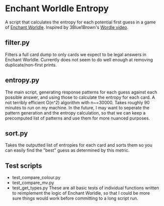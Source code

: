 # Enchant Worldle Entropy
A script that calculates the entropy for each potential first guess in a game of [Enchant Worldle](https://enchantworldle.com/). Inspired by 3Blue1Brown's [Wordle video](https://www.youtube.com/watch?v=v68zYyaEmEA).

## filter.py
Filters a full card dump to only cards we expect to be legal answers in Enchant Worldle. Currently does not seem to do well enough at removing duplicate/non-first prints.

## entropy.py
The main script, generating response patterns for each guess against each possible answer, and using those to calculate the entropy for each card. A not terribly efficient O(n^2) algorithm with n~=30000. Takes roughly 90 minutes to run on my machine. In the future, I may want to seperate the pattern generation and the entropy calculation, so that we can keep a precomputed list of patterns and use them for more nuanced purposes.

## sort.py
Takes the outputted list of entropies for each card and sorts them so you can easily find the "best" guess as determined by this metric.

## Test scripts
- test_compare_colour.py
- test_compare_mv.py
- test_get_types.py
These are all basic tests of individual functions written to reimplement the logic of Enchant Worldle, so that I could be more sure things would work before committing to a long script run.